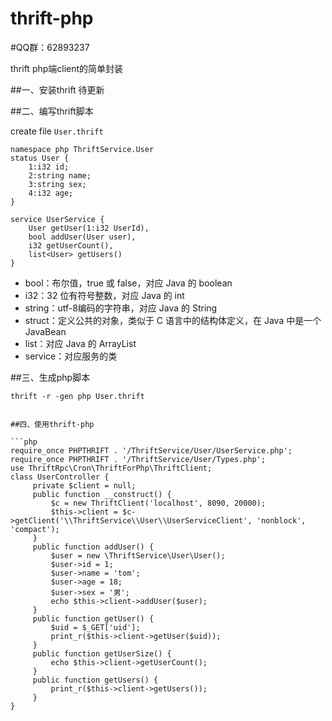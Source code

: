 thrift-php
==========
#QQ群：62893237

thrift php端client的简单封装

##一、安装thrift
待更新

##二、编写thrift脚本

create file `User.thrift`
```thrift
namespace php ThriftService.User
status User {
	1:i32 id;
	2:string name;
	3:string sex;
	4:i32 age;
}
	
service UserService {
	User getUser(1:i32 UserId),
	bool addUser(User user),
	i32 getUserCount(),
	list<User> getUsers()
}
```

> 
   * bool：布尔值，true 或 false，对应 Java 的 boolean
   * i32：32 位有符号整数，对应 Java 的 int
   * string：utf-8编码的字符串，对应 Java 的 String
   * struct：定义公共的对象，类似于 C 语言中的结构体定义，在 Java 中是一个 JavaBean
   * list：对应 Java 的 ArrayList
   * service：对应服务的类


##三、生成php脚本

```shell
thrift -r -gen php User.thrift


##四、使用thrift-php

```php
require_once PHPTHRIFT . '/ThriftService/User/UserService.php';
require_once PHPTHRIFT . '/ThriftService/User/Types.php';
use ThriftRpc\Cron\ThriftForPhp\ThriftClient;
class UserController {
     private $client = null;
     public function __construct() {
         $c = new ThriftClient('localhost', 8090, 20000);
         $this->client = $c->getClient('\\ThriftService\\User\\UserServiceClient', 'nonblock', 'compact');
     }
     public function addUser() {
         $user = new \ThriftService\User\User();
         $user->id = 1;
         $user->name = 'tom';
         $user->age = 18;
         $user->sex = '男';
         echo $this->client->addUser($user);
     }
     public function getUser() {
         $uid = $_GET['uid'];
         print_r($this->client->getUser($uid));
     }
     public function getUserSize() {
         echo $this->client->getUserCount();
     }
     public function getUsers() {
         print_r($this->client->getUsers());
     }
}
```